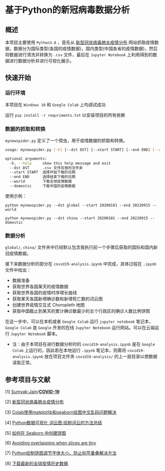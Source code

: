 # 基于Python的新冠病毒数据分析


## 概述

本项目主要使用 `Python3.8` ，首先从 [新型冠状病毒肺炎疫情分布](https://2019ncov.chinacdc.cn/2019-nCoV/) 网站抓取疫情数据，数据分为国际类型(各国的疫情数据)，国内类型(中国各省的疫情数据)，然后将数据进行清洗并转换为 `.csv` 文件，最后在 `Jupyter Notebook` 上利用得到的数据进行数据分析并进行可视化展示。



## 快速开始

### 运行环境

本项目在 `Windows 10` 和 `Google Colab` 上均调试成功

运行 `pip install -r requriments.txt` 以安装项目的所有依赖

### 数据的抓取和转换

`mynewspider.py` 定义了一个爬虫，用于疫情数据的抓取和转换。

```sh
usage: mynewspider.py [-h] [--dst DST] [--start START] [--end END] [--world] [--domestic]

optional arguments:
  -h, --help     show this help message and exit
  --dst DST      .csv 文件存放的文件夹
  --start START  选择开始下载的日期
  --end END      选择结束下载的日期
  --world        下载全球疫情数据
  --domestic     下载中国的疫情数据
```

使用示例：

`python mynewspider.py --dst global --start 20200101 --end 20220915 --world`

`python mynewspider.py --dst china --start 20200101 --end 20220915 --domestic`

### 数据分析

`global/`, `china/` 文件夹中已经默认包含我执行前一个步骤后获取的国际和国内新冠疫情数据。

接下来数据分析的部分在 `covid19-analysis.ipynb` 中完成，具体过程在 `.ipynb` 文件中给出：

- 数据准备
- 获取世界各国某天的疫情数据
- 获取世界各国的疫情时序增长曲线
- 获取某天各国新增确诊数和新增死亡数的词云图
- 创建世界疫情交互式 Choropleth 地图
- 获取中国截止到某天的累计确诊数最少的五个行政区的确诊人数比例饼图

在这一步中，可以在本机或者 `Google Colab` 运行 `jupyter notebook` 笔记本，`Google Colab` 是 `Google` 开发的在线 `Jupyter Notebook` 运行网站。可以在云端运行 `Jupyter Notebook` 脚本。

- 注：由于本项目在进行数据分析时的 `covid19-analysis.ipynb` 是在 `Google Colab` 上运行的，因此若在本地运行 `.ipynb` 笔记本，则需将 `covid19-analysis.ipynb` 放在项目文件夹 `covid19-analysis/` 的上一层目录以使数据读取正常。



## 参考项目与文献

[1] [Sumyak-Jain](https://github.com/Sumyak-Jain)/**[COVID-19](https://github.com/Sumyak-Jain/COVID-19)**

[2] [新型冠状病毒肺炎疫情分布](https://2019ncov.chinacdc.cn/2019-nCoV/)

[3] [Colab使用matplotlib和seaborn绘图中文乱码问题解决](https://zhuanlan.zhihu.com/p/140102126)

[4] [Python数据可视化 词云图 绘制词云的方法总结](https://cloud.tencent.com/developer/article/1699651)

[5] [如何在 Seaborn 中创建饼图](https://verytoolz.com/blog/06f8e49424/)

[6] [Avoiding overlapping when slices are tiny](https://stackoverflow.com/questions/63586376/avoiding-overlapping-when-slices-are-tiny)

[7] [Python绘制饼图调节字体大小、防止标签重叠解决方法](https://www.cnblogs.com/mengxiaoleng/p/12804117.html)

[8] [下载最新的全球疫情历史数据](https://blog.csdn.net/weixin_42464154/article/details/125135440?spm=1001.2014.3001.5502)
